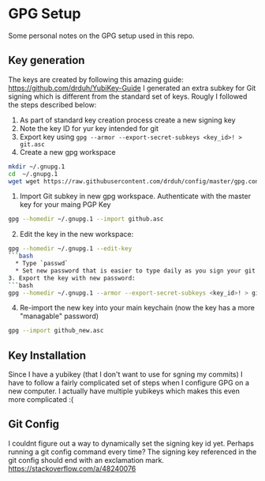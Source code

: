# GPG Setup
Some personal notes on the GPG setup used in this repo.

## Key generation
The keys are created by following this amazing guide: https://github.com/drduh/YubiKey-Guide
I generated an extra subkey for Git signing which is different from the standard set of keys.
Rougly I followed the steps described below:

1. As part of standard key creation process create a new signing key
2. Note the key ID for yur key intended for git
3. Export key using `gpg --armor --export-secret-subkeys <key_id>! > git.asc`
4. Create a new gpg workspace 
```bash
mkdir ~/.gnupg.1
cd  ~/.gnupg.1
wget wget https://raw.githubusercontent.com/drduh/config/master/gpg.conf
```
1. Import Git subkey in new gpg workspace. Authenticate with the master key for your maing PGP Key
```bash
gpg --homedir ~/.gnupg.1 --import github.asc
```
2. Edit the key in the new workspace: 
```bash
gpg --homedir ~/.gnupg.1 --edit-key
```bash
  * Type `passwd`
  * Set new password that is easier to type daily as you sign your git commits
3. Export the key with new password: 
```bash
gpg --homedir ~/.gnupg.1 --armor --export-secret-subkeys <key_id>! > github_new.asc
```
4. Re-import the new key into your main keychain (now the key has a more "managable" password)
```bash
gpg --import github_new.asc
```

## Key Installation
Since I have a yubikey (that I don't want to use for sgning my commits) I have to follow a fairly complicated set of steps when I configure GPG on a new computer. I actually have multiple yubikeys which makes this even more complicated :(


## Git Config
I couldnt figure out a way to dynamically set the signing key id yet.
Perhaps running a git config command every time?
The signing key referenced in the git config should end with an exclamation mark.
https://stackoverflow.com/a/48240076